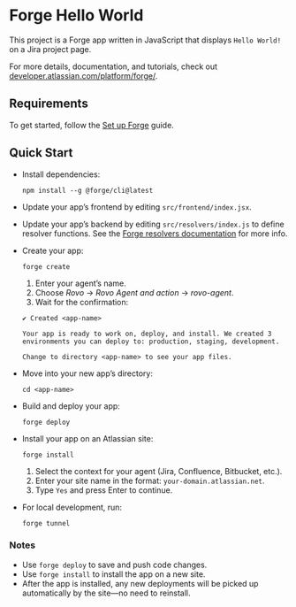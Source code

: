 # Forge Hello World

This project is a Forge app written in JavaScript that displays `Hello World!` on a Jira project page.

For more details, documentation, and tutorials, check out [developer.atlassian.com/platform/forge/](https://developer.atlassian.com/platform/forge).

## Requirements

To get started, follow the [Set up Forge](https://developer.atlassian.com/platform/forge/set-up-forge/) guide.

## Quick Start

- Install dependencies:
  ```
  npm install --g @forge/cli@latest
  ```

- Update your app’s frontend by editing `src/frontend/index.jsx`.

- Update your app’s backend by editing `src/resolvers/index.js` to define resolver functions. See the [Forge resolvers documentation](https://developer.atlassian.com/platform/forge/runtime-reference/custom-ui-resolver/) for more info.

- Create your app:
  ```
  forge create
  ```
  1. Enter your agent’s name.
  2. Choose _Rovo_ → _Rovo Agent and action_ → _rovo-agent_.
  3. Wait for the confirmation:
    ```
    ✔ Created <app-name>

    Your app is ready to work on, deploy, and install. We created 3 environments you can deploy to: production, staging, development.

    Change to directory <app-name> to see your app files.
    ```

- Move into your new app’s directory:
  ```
  cd <app-name>
  ```

- Build and deploy your app:
  ```
  forge deploy
  ```

- Install your app on an Atlassian site:
  ```
  forge install
  ```
  1. Select the context for your agent (Jira, Confluence, Bitbucket, etc.).
  2. Enter your site name in the format: `your-domain.atlassian.net`.
  3. Type `Yes` and press Enter to continue.

- For local development, run:
  ```
  forge tunnel
  ```

### Notes

- Use `forge deploy` to save and push code changes.
- Use `forge install` to install the app on a new site.
- After the app is installed, any new deployments will be picked up automatically by the site—no need to reinstall.